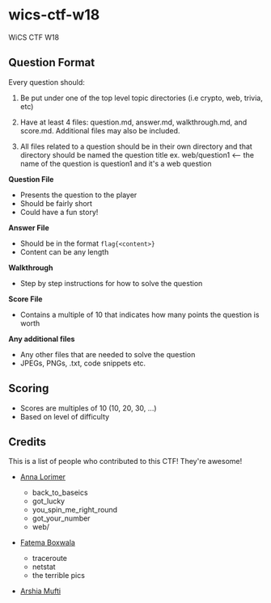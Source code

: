 # wics-ctf-w18
WiCS CTF W18

## Question Format

Every question should:

1. Be put under one of the top level topic directories (i.e crypto, web, trivia, etc)

2. Have at least 4 files: question.md, answer.md, walkthrough.md, and score.md. Additional files may also be included.

3. All files related to a question should be in their own directory and that directory should be named the question title ex. web/question1 <-- the name of the question is question1 and it's a web question

**Question File** 

- Presents the question to the player
- Should be fairly short 
- Could have a fun story!

**Answer File**

- Should be in the format ```flag{<content>}```
- Content can be any length

**Walkthrough**

- Step by step instructions for how to solve the question

**Score File**

- Contains a multiple of 10 that indicates how many points the question is worth

**Any additional files**

- Any other files that are needed to solve the question
- JPEGs, PNGs, .txt, code snippets etc. 


## Scoring

- Scores are multiples of 10 (10, 20, 30, ...)
- Based on level of difficulty 


## Credits

This is a list of people who contributed to this CTF! They're awesome!

- [Anna Lorimer](https://www.annalorimer.com)
  - back_to_baseics
  - got_lucky
  - you_spin_me_right_round
  - got_your_number
  - web/
  
- [Fatema Boxwala](https://fbox.ca)
  - traceroute
  - netstat
  - the terrible pics

- [Arshia Mufti](https://twitter.com/arshia__)
